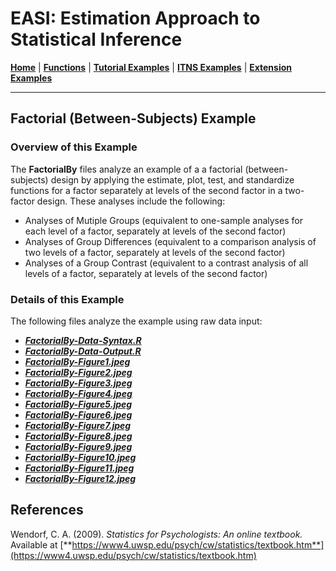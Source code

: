 # EASI: Estimation Approach to Statistical Inference

[**Home**](https://github.com/cwendorf/EASI/) | 
[**Functions**](https://github.com/cwendorf/EASI/tree/master/A-Functions) | 
[**Tutorial Examples**](https://github.com/cwendorf/EASI/tree/master/B-TutorialExamples) | 
[**ITNS Examples**](https://github.com/cwendorf/EASI/tree/master/C-ITNSExamples) | 
[**Extension Examples**](https://github.com/cwendorf/EASI/tree/master/D-ExtensionExamples)

---

## Factorial (Between-Subjects) Example

### Overview of this Example

The **FactorialBy** files analyze an example of a a factorial (between-subjects) design by applying the estimate, plot, test, and standardize functions for a factor separately at levels of the second factor in a two-factor design. These analyses include the following:

- Analyses of Mutiple Groups (equivalent to one-sample analyses for each level of a factor, separately at levels of the second factor)
- Analyses of Group Differences (equivalent to a comparison analysis of two levels of a factor, separately at levels of the second factor)
- Analyses of a Group Contrast (equivalent to a contrast analysis of all levels of a factor, separately at levels of the second factor)

### Details of this Example
 
The following files analyze the example using raw data input:

- [**_FactorialBy-Data-Syntax.R_**](./FactorialBy-Data-Syntax.R)
- [**_FactorialBy-Data-Output.R_**](./FactorialBy-Data-Output.R)
- [**_FactorialBy-Figure1.jpeg_**](./FactorialBy-Figure1.jpeg)
- [**_FactorialBy-Figure2.jpeg_**](./FactorialBy-Figure2.jpeg)
- [**_FactorialBy-Figure3.jpeg_**](./FactorialBy-Figure3.jpeg)
- [**_FactorialBy-Figure4.jpeg_**](./FactorialBy-Figure4.jpeg)
- [**_FactorialBy-Figure5.jpeg_**](./FactorialBy-Figure5.jpeg)
- [**_FactorialBy-Figure6.jpeg_**](./FactorialBy-Figure6.jpeg)
- [**_FactorialBy-Figure7.jpeg_**](./FactorialBy-Figure7.jpeg)
- [**_FactorialBy-Figure8.jpeg_**](./FactorialBy-Figure8.jpeg)
- [**_FactorialBy-Figure9.jpeg_**](./FactorialBy-Figure9.jpeg)
- [**_FactorialBy-Figure10.jpeg_**](./FactorialBy-Figure10.jpeg)
- [**_FactorialBy-Figure11.jpeg_**](./FactorialBy-Figure11.jpeg)
- [**_FactorialBy-Figure12.jpeg_**](./FactorialBy-Figure12.jpeg)

## References

Wendorf, C. A. (2009). _Statistics for Psychologists: An online textbook._ Available at [**https://www4.uwsp.edu/psych/cw/statistics/textbook.htm**](https://www4.uwsp.edu/psych/cw/statistics/textbook.htm)
